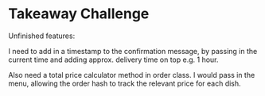 Takeaway Challenge
==================

Unfinished features:

I need to add in a timestamp to the confirmation message, by passing in the current time and adding approx. delivery time on top e.g. 1 hour.

Also need a total price calculator method in order class. I would pass in the menu, allowing the order hash to track the relevant price for each dish.
